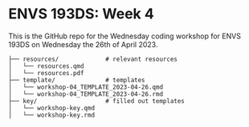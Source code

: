 # ENVS 193DS: Week 4

This is the GitHub repo for the Wednesday coding workshop for ENVS 193DS on Wednesday the 26th of April 2023.

    ├── resources/             # relevant resources
    │   └── resources.qmd
    │   └── resources.pdf
    ├── template/              # templates
    │   └── workshop-04_TEMPLATE_2023-04-26.qmd
    │   └── workshop-04_TEMPLATE_2023-04-26.rmd
    ├── key/                   # filled out templates
    │   └── workshop-key.qmd
    │   └── workshop-key.rmd
